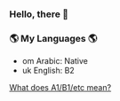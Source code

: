 ### Hello, there 👋

<!--
**Hilal-Almoqbali/Hilal-Almoqbali** is a ✨ _special_ ✨ repository because its `README.md` (this file) appears on your GitHub profile.

Here are some ideas to get you started:

- 🔭 I’m currently working on 
- 🌱 I’m currently learning math, C/C++,and JS.
- 🤔 I’m looking for 
- 💬 Ask me about ...
- 📫 How to reach me: ...
- 😄 Pronouns: ...
- ⚡ Fun fact: ...
-->
### 🌎 My Languages 🌎
- om Arabic: Native
- uk English: B2

[What does A1/B1/etc mean?](https://blog.chatterbug.com/en/how-to-talk-about-language-learning/)
